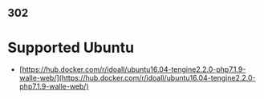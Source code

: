 

## 302

# Supported Ubuntu

- [https://hub.docker.com/r/idoall/ubuntu16.04-tengine2.2.0-php7.1.9-walle-web/](https://hub.docker.com/r/idoall/ubuntu16.04-tengine2.2.0-php7.1.9-walle-web/)